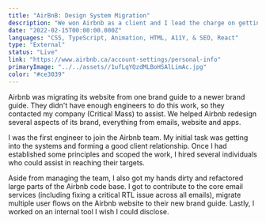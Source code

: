 ```yaml
---
title: "AirBnB: Design System Migration"
description: "We won Airbnb as a client and I lead the charge on getting our engineers into their systems. I gained a ton of experience in client relations as well as working in an extremely large codebase."
date: "2022-02-15T00:00:00.000Z"
languages: "CSS, TypeScript, Animation, HTML, A11Y, & SEO, React"
type: "External"
status: "Live"
link: "https://www.airbnb.ca/account-settings/personal-info"
primaryImage: "../../assets//1ufLqYQzdMLBoHSAlLimAc.jpg"
color: "#ce3039"
---
```

Airbnb was migrating its website from one brand guide to a newer brand guide. They didn't have enough engineers to do this work, so they contacted my company (Critical Mass) to assist. We helped Airbnb redesign several aspects of its brand, everything from emails, website and apps.

I was the first engineer to join the Airbnb team. My initial task was getting into the systems and forming a good client relationship. Once I had established some principles and scoped the work, I hired several individuals who could assist in reaching their targets.

Aside from managing the team, I also got my hands dirty and refactored large parts of the Airbnb code base. I got to contribute to the core email services (including fixing a critical RTL issue across all emails),  migrate multiple user flows on the Airbnb website to their new brand guide. Lastly, I worked on an internal tool I wish I could disclose.

